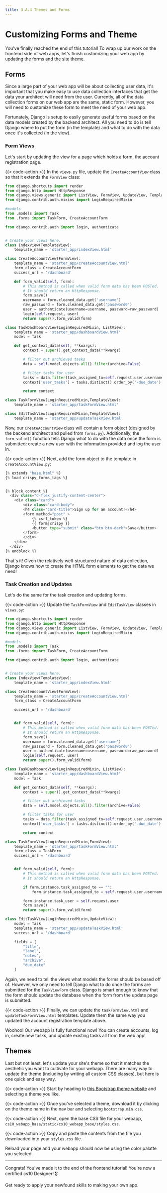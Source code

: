 ```yaml
---
title: 3.A.4 Themes and Forms
---
```


# Customizing Forms and Theme
You've finally reached the end of this tutorial! To wrap up our work on the frontend side of web apps, let's finish
customizing your web app by updating the forms and the site theme.

## Forms
Since a large part of your web app will be about collecting user data, it's important that you make easy to use data collection
interfaces that get the data your architect will need from the user. Currently, all of the data collection forms on our web app are the same,
static form. However, you will need to customize these form to meet the need of your web app.

Fortunately, Django is setup to easily generate useful forms based on the data models created by the backend architect. All you need
to do is tell Django where to put the form (in the template) and what to do with the data once it's collected (in the view).

### Form Views
Let's start by updating the view for a page which holds a form, the account registration page.

{{< code-action >}} In the `views.py` file, update the `CreateAccountView` class so that it extends the `FormView` class:
```python {linenos=table, hl_lines=["17-30"]}
from django.shortcuts import render
from django.http import HttpResponse
from django.views.generic import ListView, FormView, UpdateView, TemplateView
from django.contrib.auth.mixins import LoginRequiredMixin

#models
from .models import Task
from .forms import TaskForm, CreateAccountForm

from django.contrib.auth import login, authenticate


# Create your views here.
class IndexView(TemplateView):
    template_name = 'starter_app/indexView.html'

class CreateAccountView(FormView):
    template_name = 'starter_app/createAccountView.html'
    form_class = CreateAccountForm
    success_url = '/dashboard'

    def form_valid(self, form):
        # This method is called when valid form data has been POSTed.
        # It should return an HttpResponse.
        form.save()
        username = form.cleaned_data.get('username')
        raw_password = form.cleaned_data.get('password0')
        user = authenticate(username=username, password=raw_password)
        login(self.request, user)
        return super().form_valid(form)

class TaskDashboardView(LoginRequiredMixin, ListView):
    template_name = 'starter_app/dashboardView.html'
    model = Task

    def get_context_data(self, **kwargs):
        context = super().get_context_data(**kwargs)

        # filter out archieved tasks
        data = self.model.objects.all().filter(archive=False)

        # filter tasks for user
        tasks = data.filter(task_assigned_to=self.request.user.username)
        context['user_tasks'] = tasks.distinct().order_by('-due_date')

        return context

class TaskFormView(LoginRequiredMixin,TemplateView):
    template_name = 'starter_app/taskFormView.html'

class EditTaskView(LoginRequiredMixin,TemplateView):
    template_name = 'starter_app/updateTaskView.html'
```

Now, our `CreateAccountView` class will contain a form object (designed by the backend architect and pulled from `forms.py`).
Additionally, the `form_valid()` function tells Django what to do with the data once the form is submitted: create a new user
with the information provided and log the user in.

{{< code-action >}} Next, add the form object to the template in `createAccountView.py`:
```python {linenos=table, hl_lines=[2, 12]}
{% extends "base.html" %}
{% load crispy_forms_tags %}


{% block content %}
  <div class="d-flex justify-content-center">
    <div class="card">
        <div class="card-body">
        <h4 class="card-title">Sign up for an account!</h4>
        <form method="post" >
            {% csrf_token %}
            {{ form|crispy }}
            <button type="submit" class="btn btn-dark">Save</button>
        </form>
        </div>
    </div>
  </div>
{% endblock %}
```

That's it! Given the relatively well-structured nature of data collection, Django knows how to create the HTML form
elements to get the data we need!

### Task Creation and Updates
Let's do the same for the task creation and updating forms.

{{< code-action >}} Update the `TaskFormView` and `EditTaskView` classes in `views.py`:
```python {linenos=table, hl_lines=["50-78"]}
from django.shortcuts import render
from django.http import HttpResponse
from django.views.generic import ListView, FormView, UpdateView, TemplateView
from django.contrib.auth.mixins import LoginRequiredMixin

#models
from .models import Task
from .forms import TaskForm, CreateAccountForm

from django.contrib.auth import login, authenticate


# Create your views here.
class IndexView(TemplateView):
    template_name = 'starter_app/indexView.html'

class CreateAccountView(FormView):
    template_name = 'starter_app/createAccountView.html'
    form_class = CreateAccountForm

    success_url = '/dashboard'


    def form_valid(self, form):
        # This method is called when valid form data has been POSTed.
        # It should return an HttpResponse.
        form.save()
        username = form.cleaned_data.get('username')
        raw_password = form.cleaned_data.get('password0')
        user = authenticate(username=username, password=raw_password)
        login(self.request, user)
        return super().form_valid(form)

class TaskDashboardView(LoginRequiredMixin, ListView):
    template_name = 'starter_app/dashboardView.html'
    model = Task

    def get_context_data(self, **kwargs):
        context = super().get_context_data(**kwargs)

        # filter out archieved tasks
        data = self.model.objects.all().filter(archive=False)

        # filter tasks for user
        tasks = data.filter(task_assigned_to=self.request.user.username)
        context['user_tasks'] = tasks.distinct().order_by('-due_date')

        return context

class TaskFormView(LoginRequiredMixin,FormView):
    template_name = 'starter_app/taskFormView.html'
    form_class = TaskForm
    success_url = '/dashboard'


    def form_valid(self, form):
        # This method is called when valid form data has been POSTed.
        # It should return an HttpResponse.

        if form.instance.task_assigned_to == "":
            form.instance.task_assigned_to = self.request.user.username

        form.instance.task_user = self.request.user
        form.save()
        return super().form_valid(form)

class EditTaskView(LoginRequiredMixin,UpdateView):
    model = Task
    template_name = 'starter_app/updateTaskView.html'
    success_url = '/dashboard'

    fields = [
        "title",
        "label",
        "notes",
        "archive",
        "due_date"
    ]
```

Again, we need to tell the views what models the forms should be based off of. However, we only need to tell Django what to
do once the forms are submitted for the `TaskViewForm` class. Django is smart enough to know that the form should update
the database when the form from the update page is submitted.

{{< code-action >}} Finally, we can update the `taskFormView.html` and `updateTaskFormView.html` templates. Update them the same
way you updated the account registration template above.

Woohoo! Our webapp is fully functional now! You can create accounts, log in, create new tasks, and update existing tasks all from
the web app!

## Themes
Last but not least, let's update your site's theme so that it matches the aesthetic you want to cultivate for your
webapp. There are many way to update the theme (including by writing all custom CSS classes), but here is one quick
and easy way.

{{< code-action >}} Start by heading to [this Bootstrap theme website](https://bootswatch.com/) and selecting a theme you like.

{{< code-action >}} Once you've selected a theme, download it by clicking on the theme name in the nav bar and selecting `bootstrap.min.css`.

{{< code-action >}} Next, open the base CSS file for your webapp, `cs10_webapp_base/static/cs10_webapp_base/styles.css`.

{{< code-action >}} Copy and paste the contents from the file you downloaded into your `styles.css` file.

Reload your page and your webapp should now be using the color palatte you selected.

---

Congrats! You've made it to the end of the frontend tutorial! You're now a certified cs10 Designer! 🎖

Get ready to apply your newfound skills to making your own app.
